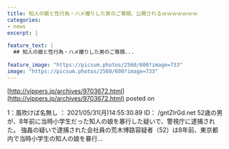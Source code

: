 ```yaml
---
title: 知人の娘と性行為・ハメ撮りした男のご尊顔、公開されるｗｗｗｗｗｗｗ
categories:
- news
excerpt: |
  
feature_text: |
  ## 知人の娘と性行為・ハメ撮りした男のご尊顔...
  
feature_image: "https://picsum.photos/2560/600?image=733"
image: "https://picsum.photos/2560/600?image=733"
---
```


[http://vippers.jp/archives/9703672.html](http://vippers.jp/archives/9703672.html)
posted on 

<!--more-->

1：風吹けば名無し ： 2021/05/31(月)14:55:30.89 ID： /gntZlrGd.net 52歳の男が、8年前に当時小学生だった知人の娘を暴行した疑いで、警視庁に逮捕された。 強姦の疑いで逮捕された会社員の荒木博路容疑者（52）は8年前、東京都内で当時小学生の知人の娘を暴行...
